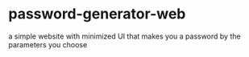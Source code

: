 # password-generator-web
a simple website with minimized UI that makes you a password by the parameters you choose
